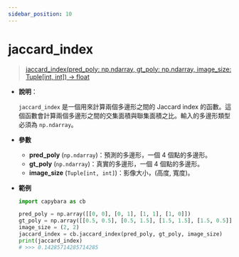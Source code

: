 ```yaml
---
sidebar_position: 10
---
```


# jaccard_index

> [jaccard_index(pred_poly: np.ndarray, gt_poly: np.ndarray, image_size: Tuple[int, int]) -> float](https://github.com/DocsaidLab/Capybara/blob/975d62fba4f76db59e715c220f7a2af5ad8d050e/capybara/structures/functionals.py#L95)

- **說明**：

  `jaccard_index` 是一個用來計算兩個多邊形之間的 Jaccard index 的函數。這個函數會計算兩個多邊形之間的交集面積與聯集面積之比。輸入的多邊形類型必須為 `np.ndarray`。

- **參數**

  - **pred_poly** (`np.ndarray`)：預測的多邊形，一個 4 個點的多邊形。
  - **gt_poly** (`np.ndarray`)：真實的多邊形，一個 4 個點的多邊形。
  - **image_size** (`Tuple[int, int]`)：影像大小，(高度, 寬度)。

- **範例**

  ```python
  import capybara as cb

  pred_poly = np.array([[0, 0], [0, 1], [1, 1], [1, 0]])
  gt_poly = np.array([[0.5, 0.5], [0.5, 1.5], [1.5, 1.5], [1.5, 0.5]])
  image_size = (2, 2)
  jaccard_index = cb.jaccard_index(pred_poly, gt_poly, image_size)
  print(jaccard_index)
  # >>> 0.14285714285714285
  ```
